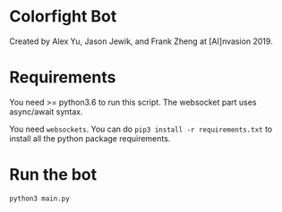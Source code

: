 # Colorfight Bot

Created by Alex Yu, Jason Jewik, and Frank Zheng at [AI]nvasion 2019.

# Requirements

You need >= python3.6 to run this script. The websocket part uses async/await
syntax.

You need `websockets`. You can do `pip3 install -r requirements.txt` to
install all the python package requirements.

# Run the bot

```
python3 main.py
```
